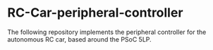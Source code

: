 # RC-Car-peripheral-controller
The following repository implements the peripheral controller for the autonomous RC car, based around the PSoC 5LP.
